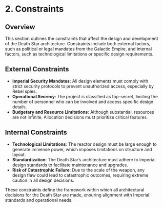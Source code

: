 # 2. Constraints

## Overview

This section outlines the constraints that affect the design and development of the Death Star architecture. Constraints include both external factors, such as political or legal mandates from the Galactic Empire, and internal factors, such as technological limitations or specific design requirements.

## External Constraints

- **Imperial Security Mandates**: All design elements must comply with strict security protocols to prevent unauthorized access, especially by Rebel spies.
- **Operational Secrecy**: The project is classified as top-secret, limiting the number of personnel who can be involved and access specific design details.
- **Budgetary and Resource Limitations**: Although substantial, resources are not infinite. Allocation decisions must prioritize critical features.

## Internal Constraints

- **Technological Limitations**: The reactor design must be large enough to generate immense power, which imposes limitations on structure and layout.
- **Standardization**: The Death Star’s architecture must adhere to Imperial design standards to facilitate maintenance and upgrades.
- **Risk of Catastrophic Failure**: Due to the scale of the weapon, any design flaw could lead to catastrophic outcomes, requiring extreme caution in all design decisions.

These constraints define the framework within which all architectural decisions for the Death Star are made, ensuring alignment with Imperial standards and operational needs.
